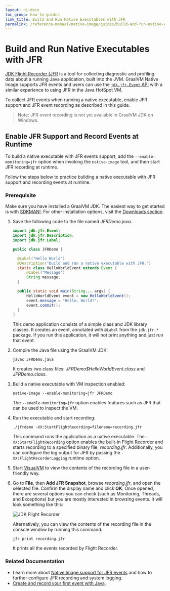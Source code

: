 ```yaml
---
layout: ni-docs
toc_group: how-to-guides
link_title: Build and Run Native Executables with JFR
permalink: /reference-manual/native-image/guides/build-and-run-native-executable-with-jfr/
---
```


# Build and Run Native Executables with JFR

[JDK Flight Recorder (JFR](https://docs.oracle.com/javacomponents/jmc-5-4/jfr-runtime-guide/about.htm) is a tool for collecting diagnostic and profiling data about a running Java application, built into the JVM. 
GraalVM Native Image supports JFR events and users can use the [`jdk.jfr.Event` API](https://docs.oracle.com/en/java/javase/22/docs/api/jdk.jfr/jdk/jfr/Event.html) with a similar experience to using JFR in the Java HotSpot VM.

To collect JFR events when running a native executable, enable JFR support and JFR event recording as described in this guide.

> Note: JFR event recording is not yet available in GraalVM JDK on Windows.

## Enable JFR Support and Record Events at Runtime

To build a native executable with JFR events support, add the `--enable-monitoring=jfr` option when invoking the `native-image` tool, and then start JFR recording at runtime. 

Follow the steps below to practice building a native executable with JFR support and recording events at runtime.

### Prerequisite 
Make sure you have installed a GraalVM JDK.
The easiest way to get started is with [SDKMAN!](https://sdkman.io/jdks#graal).
For other installation options, visit the [Downloads section](https://www.graalvm.org/downloads/).

1. Save the following code to the file named _JFRDemo.java_.
    ```java
    import jdk.jfr.Event;
    import jdk.jfr.Description;
    import jdk.jfr.Label;

    public class JFRDemo {

      @Label("Hello World")
      @Description("Build and run a native executable with JFR.")
      static class HelloWorldEvent extends Event {
          @Label("Message")
          String message;
      }

      public static void main(String... args) {
          HelloWorldEvent event = new HelloWorldEvent();
          event.message = "Hello, World!";
          event.commit();
      }
    }
    ```

    This demo application consists of a simple class and JDK library classes.
    It creates an event, annotated with `@Label` from the `jdk.jfr.*` package.
    If you run this application, it will not print anything and just run that event.

2. Compile the Java file using the GraalVM JDK:
    ```shell 
    javac JFRDemo.java
    ```
    It creates two class files: _JFRDemo$HelloWorldEvent.class_	and _JFRDemo.class_.

3. Build a native executable with VM inspection enabled:
    ```shell
    native-image --enable-monitoring=jfr JFRDemo
    ```
    The `--enable-monitoring=jfr` option enables features such as JFR that can be used to inspect the VM.

4. Run the executable and start recording:
    ```shell
    ./jfrdemo -XX:StartFlightRecording=filename=recording.jfr
    ```
    This command runs the application as a native executable. 
    The `-XX:StartFlightRecording` option enables the built-in Flight Recorder and starts recording to a specified binary file, _recording.jfr_. 
    Additionally, you can configure the log output for JFR by passing the `-XX:FlightRecorderLogging` runtime option.

5. Start [VisualVM](https://visualvm.github.io/) to view the contents of the recording file in a user-friendly way.

6. Go to **File**, then **Add JFR Snapshot**, browse _recording.jfr_, and open the selected file. 
Confirm the display name and click **OK**. Once opened, there are several options you can check (such as Monitoring, Threads, and Exceptions) but you are mostly interested in browsing events. 
It will look something like this:

    ![JDK Flight Recorder](img/jfr.png)

    Alternatively, you can view the contents of the recording file in the console window by running this command:

    ```shell
    jfr print recording.jfr
    ```
    It prints all the events recorded by Flight Recorder.

### Related Documentation

- Learn more about [Native Image support for JFR events](../JFR.md) and how to further configure JFR recording and system logging.
- [Create and record your first event with Java](https://docs.oracle.com/en/java/javase/22/jfapi/creating-and-recording-your-first-event.html).